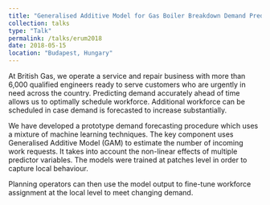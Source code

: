 ```yaml
---
title: "Generalised Additive Model for Gas Boiler Breakdown Demand Prediction"
collection: talks
type: "Talk"
permalink: /talks/erum2018
date: 2018-05-15
location: "Budapest, Hungary"
---
```


At British Gas, we operate a service and repair business with more than 6,000 qualified engineers ready to serve customers who are urgently in need across the country. Predicting demand accurately ahead of time allows us to optimally schedule workforce. Additional workforce can be scheduled in case demand is forecasted to increase substantially.

We have developed a prototype demand forecasting procedure which uses a mixture of machine learning techniques. The key component uses Generalised Additive Model (GAM) to estimate the number of incoming work requests. It takes into account the non-linear effects of multiple predictor variables. The models were trained at patches level in order to capture local behaviour.

Planning operators can then use the model output to fine-tune workforce assignment at the local level to meet changing demand.
